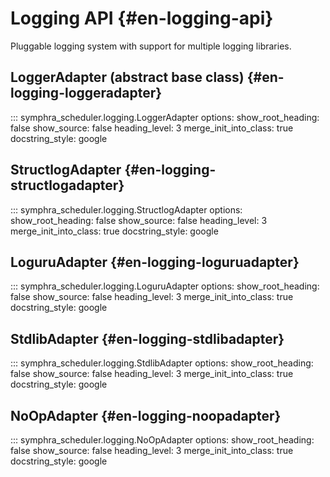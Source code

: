 # Logging API {#en-logging-api}

Pluggable logging system with support for multiple logging libraries.

## LoggerAdapter (abstract base class) {#en-logging-loggeradapter}

::: symphra_scheduler.logging.LoggerAdapter
    options:
      show_root_heading: false
      show_source: false
      heading_level: 3
      merge_init_into_class: true
      docstring_style: google

## StructlogAdapter {#en-logging-structlogadapter}

::: symphra_scheduler.logging.StructlogAdapter
    options:
      show_root_heading: false
      show_source: false
      heading_level: 3
      merge_init_into_class: true
      docstring_style: google

## LoguruAdapter {#en-logging-loguruadapter}

::: symphra_scheduler.logging.LoguruAdapter
    options:
      show_root_heading: false
      show_source: false
      heading_level: 3
      merge_init_into_class: true
      docstring_style: google

## StdlibAdapter {#en-logging-stdlibadapter}

::: symphra_scheduler.logging.StdlibAdapter
    options:
      show_root_heading: false
      show_source: false
      heading_level: 3
      merge_init_into_class: true
      docstring_style: google

## NoOpAdapter {#en-logging-noopadapter}

::: symphra_scheduler.logging.NoOpAdapter
    options:
      show_root_heading: false
      show_source: false
      heading_level: 3
      merge_init_into_class: true
      docstring_style: google